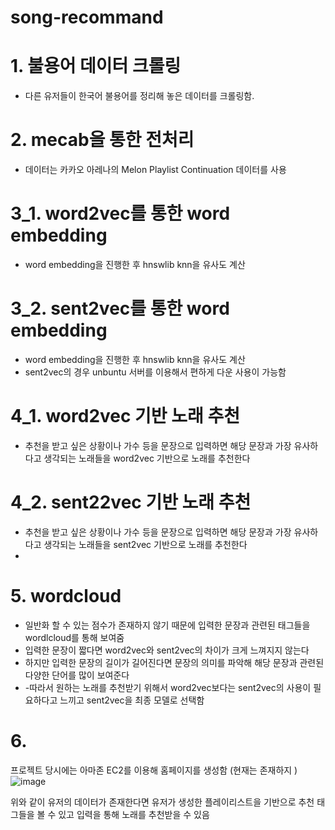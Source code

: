 # song-recommand

# 1. 불용어 데이터 크롤링
  - 다른 유저들이 한국어 불용어를 정리해 놓은 데이터를 크롤링함.

# 2. mecab을 통한 전처리
  - 데이터는 카카오 아레나의 Melon Playlist Continuation 데이터를 사용

# 3_1. word2vec를 통한 word embedding
  - word embedding을 진행한 후 hnswlib knn을 유사도 계산

# 3_2. sent2vec를 통한 word embedding
  - word embedding을 진행한 후 hnswlib knn을 유사도 계산
  - sent2vec의 경우 unbuntu 서버를 이용해서 편하게 다운 사용이 가능함

# 4_1. word2vec 기반 노래 추천
  - 추천을 받고 싶은 상황이나 가수 등을 문장으로 입력하면 해당 문장과 가장 유사하다고 생각되는 노래들을 word2vec 기반으로 노래를 추천한다

# 4_2. sent22vec 기반 노래 추천
  - 추천을 받고 싶은 상황이나 가수 등을 문장으로 입력하면 해당 문장과 가장 유사하다고 생각되는 노래들을 sent2vec 기반으로 노래를 추천한다
  - 

# 5. wordcloud
 - 일반화 할 수 있는 점수가 존재하지 않기 때문에 입력한 문장과 관련된 태그들을 wordlcloud를 통해 보여줌
 - 입력한 문장이 짧다면 word2vec와 sent2vec의 차이가 크게 느껴지지 않는다 
 - 하지만 입력한 문장의 길이가 길어진다면 문장의 의미를 파악해 해당 문장과 관련된 다양한 단어를 많이 보여준다
 - -따라서 원하는 노래를 추천받기 위해서 word2vec보다는 sent2vec의 사용이 필요하다고 느끼고 sent2vec을 최종 모델로 선택함

# 6. 
프로젝트 당시에는 아마존 EC2를 이용해 홈페이지를 생성함 (현재는 존재하지 )
![image](https://user-images.githubusercontent.com/89580953/155469543-bb18256b-2b58-47c8-861b-4e4b41818fa1.png)

위와 같이 유저의 데이터가 존재한다면 유저가 생성한 플레이리스트을 기반으로 추천 태그들을 볼 수 있고 입력을 통해 노래를 추천받을 수 있음
 
